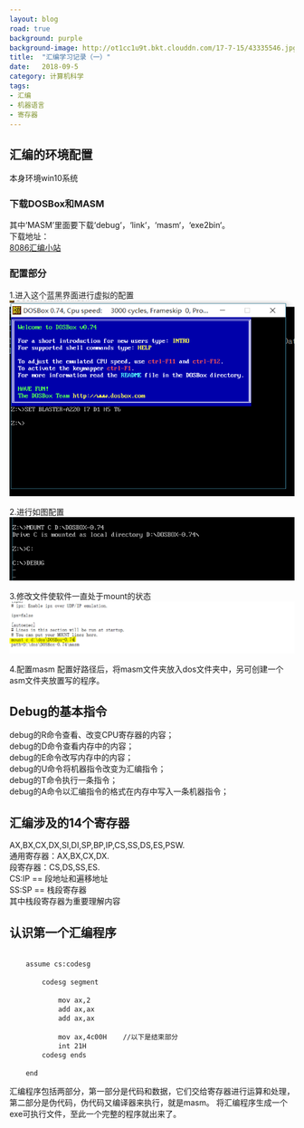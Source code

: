 ```yaml
---
layout: blog
road: true
background: purple
background-image: http://ot1cc1u9t.bkt.clouddn.com/17-7-15/43335546.jpg
title:  "汇编学习记录（一）"
date:   2018-09-5
category: 计算机科学
tags:
- 汇编
- 机器语言
- 寄存器
---
```

 
  
## 汇编的环境配置
本身环境win10系统
### 下载DOSBox和MASM
其中‘MASM’里面要下载‘debug‘，‘link‘，‘masm‘，‘exe2bin‘。  
下载地址：  
[8086汇编小站](http://www.x86asm.com/#)
### 配置部分
1.进入这个蓝黑界面进行虚拟的配置
![汇编配置1](https://github.com/diqiu11/digongzi.github.io/raw/master/style/images/1.PNG)

2.进行如图配置
![汇编配置2](https://github.com/diqiu11/digongzi.github.io/raw/master/style/images/2.PNG)

3.修改文件使软件一直处于mount的状态
![汇编配置3](https://github.com/diqiu11/digongzi.github.io/raw/master/style/images/3.PNG)

4.配置masm
配置好路径后，将masm文件夹放入dos文件夹中，另可创建一个asm文件夹放置写的程序。

## Debug的基本指令
debug的R命令查看、改变CPU寄存器的内容；  
debug的D命令查看内存中的内容；  
debug的E命令改写内存中的内容；  
debug的U命令将机器指令改变为汇编指令；  
debug的T命令执行一条指令；  
debug的A命令以汇编指令的格式在内存中写入一条机器指令；  

## 汇编涉及的14个寄存器
AX,BX,CX,DX,SI,DI,SP,BP,IP,CS,SS,DS,ES,PSW.  
通用寄存器：AX,BX,CX,DX.  
段寄存器：CS,DS,SS,ES.  
CS:IP  ==  段地址和遍移地址  
SS:SP  ==  栈段寄存器  
其中栈段寄存器为重要理解内容  

## 认识第一个汇编程序  
``` 

	assume cs:codesg

		codesg segment
		
			mov ax,2
			add ax,ax
			add ax,ax
		
			mov ax,4c00H 	//以下是结束部分
			int 21H
		codesg ends

	end  
```
汇编程序包括两部分，第一部分是代码和数据，它们交给寄存器进行运算和处理，第二部分是伪代码，伪代码又编译器来执行，就是masm。
将汇编程序生成一个exe可执行文件，至此一个完整的程序就出来了。
